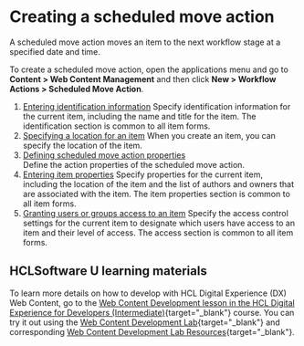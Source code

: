 # Creating a scheduled move action


A scheduled move action moves an item to the next workflow stage at a specified date and time.

To create a scheduled move action, open the applications menu and go to **Content > Web Content Management** and then click **New > Workflow Actions > Scheduled Move Action**.

1.  [Entering identification information](../../../../content_management_artifacts/common/items_id.md) 
Specify identification information for the current item, including the name and title for the item. The identification section is common to all item forms.
2.  [Specifying a location for an item](../../../../content_management_artifacts/common/items_location.md)
When you create an item, you can specify the location of the item.
3.  [Defining scheduled move action properties](wcm_dev_workflows_creating_action_move_props.md)  
Define the action properties of the scheduled move action.
4.  [Entering item properties](../../../../content_management_artifacts/common/items_props.md)
Specify properties for the current item, including the location of the item and the list of authors and owners that are associated with the item. The item properties section is common to all item forms.
5.  [Granting users or groups access to an item](../../../../content_management_artifacts/common/grant_access.md)
Specify the access control settings for the current item to designate which users have access to an item and their level of access. The access section is common to all item forms.

## HCLSoftware U learning materials

To learn more details on how to develop with HCL Digital Experience (DX) Web Content, go to the [Web Content Development lesson in the HCL Digital Experience for Developers (Intermediate)](https://hclsoftwareu.hcltechsw.com/component/axs/?view=sso_config&id=3&forward=https%3A%2F%2Fhclsoftwareu.hcltechsw.com%2Fcourses%2Flesson%2F%3Fid%3D3500){target="_blank"} course. You can try it out using the [Web Content Development Lab](https://hclsoftwareu.hcltechsw.com/images/Lc4sMQCcN5uxXmL13gSlsxClNTU3Mjc3NTc4MTc2/DS_Academy/DX/Developer/HDX-DEV-200_Web_Content_Development.pdf){target="_blank"} and corresponding [Web Content Development Lab Resources](https://hclsoftwareu.hcltechsw.com/images/Lc4sMQCcN5uxXmL13gSlsxClNTU3Mjc3NTc4MTc2/DS_Academy/DX/Developer/HDX-DEV-200_Web_Content_Development_Lab_Resources.zip){target="_blank"}.
